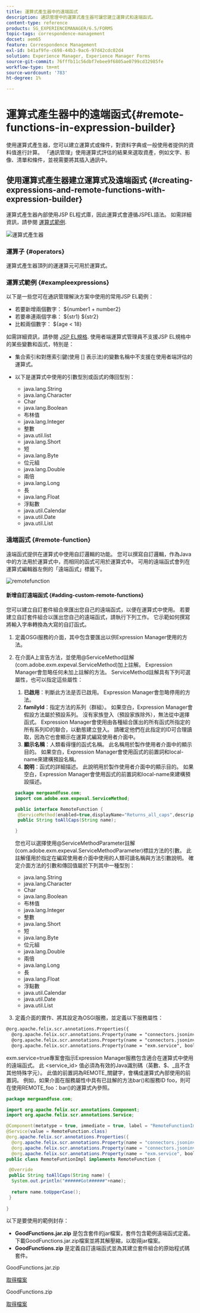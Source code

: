 ```yaml
---
title: 運算式產生器中的遠端函式
description: 通訊管理中的運算式產生器可讓您建立運算式和遠端函式。
content-type: reference
products: SG_EXPERIENCEMANAGER/6.5/FORMS
topic-tags: correspondence-management
docset: aem65
feature: Correspondence Management
exl-id: b41af9fe-c698-44b3-9ac6-97d42cdc02d4
solution: Experience Manager, Experience Manager Forms
source-git-commit: 76fffb11c56dbf7ebee9f6805ae0799cd32985fe
workflow-type: tm+mt
source-wordcount: '783'
ht-degree: 1%

---
```


# 運算式產生器中的遠端函式{#remote-functions-in-expression-builder}

使用運算式產生器，您可以建立運算式或條件，對資料字典或一般使用者提供的資料值進行計算。 「通訊管理」使用運算式評估的結果來選取資產，例如文字、影像、清單和條件，並視需要將其插入通訊中。

## 使用運算式產生器建立運算式及遠端函式 {#creating-expressions-and-remote-functions-with-expression-builder}

運算式產生器內部使用JSP EL程式庫，因此運算式會遵循JSPEL語法。 如需詳細資訊，請參閱 [運算式範例](#exampleexpressions).

![運算式產生器](assets/expressionbuilder.png)

### 運算子 {#operators}

運算式產生器頂列的運運算元可用於運算式。

### 運算式範例 {#exampleexpressions}

以下是一些您可在通訊管理解決方案中使用的常用JSP EL範例：

* 若要新增兩個數字： ${number1 + number2}
* 若要串連兩個字串： ${str1} ${str2}
* 比較兩個數字： ${age &lt; 18}

如需詳細資訊，請參閱 [JSP EL規格](https://download.oracle.com/otn-pub/jcp/jsp-2.1-fr-spec-oth-JSpec/jsp-2_1-fr-spec-el.pdf). 使用者端運算式管理員不支援JSP EL規格中的某些變數和函式，特別是：

* 集合索引和對應索引鍵(使用 [] 表示法)的變數名稱中不支援在使用者端評估的運算式。
* 以下是運算式中使用的引數型別或函式的傳回型別：

   * java.lang.String
   * java.lang.Character
   * Char
   * java.lang.Boolean
   * 布林值
   * java.lang.Integer
   * 整數
   * java.util.list
   * java.lang.Short
   * 短
   * java.lang.Byte
   * 位元組
   * java.lang.Double
   * 兩倍
   * java.lang.Long
   * 長
   * java.lang.Float
   * 浮點數
   * java.util.Calendar
   * java.util.Date
   * java.util.List

### 遠端函式 {#remote-function}

遠端函式提供在運算式中使用自訂邏輯的功能。 您可以撰寫自訂邏輯，作為Java中的方法用於運算式中，而相同的函式可用於運算式中。 可用的遠端函式會列在運算式編輯器左側的「遠端函式」標籤下。

![remotefunction](assets/remotefunction.png)

#### 新增自訂遠端函式 {#adding-custom-remote-functions}

您可以建立自訂套件組合來匯出您自己的遠端函式，以便在運算式中使用。 若要建立自訂套件組合以匯出您自己的遠端函式，請執行下列工作。 它示範如何撰寫將輸入字串轉換為大寫的自訂函式。

1. 定義OSGi服務的介面，其中包含要匯出以供Expression Manager使用的方法。
1. 在介面A上宣告方法，並使用@ServiceMethod註解(com.adobe.exm.expeval.ServiceMethod)加上註解。 Expression Manager會忽略任何未加上註解的方法。 ServiceMethod註解具有下列可選屬性，也可以指定這些屬性：

   1. **已啟用**：判斷此方法是否已啟用。 Expression Manager會忽略停用的方法。
   1. **familyId**：指定方法的系列（群組）。 如果空白，Expression Manager會假設方法屬於預設系列。 沒有家族登入（預設家族除外），無法從中選擇函式。 Expression Manager會使用由各種組合匯出的所有函式所指定的所有系列ID的聯合，以動態建立登入。 請確定他們在此指定的ID可合理讀取，因為它也會顯示在運算式編寫使用者介面中。
   1. **顯示名稱**：人類看得懂的函式名稱。 此名稱用於製作使用者介面中的顯示目的。 如果空白，Expression Manager會使用函式的前置詞和local-name來建構預設名稱。
   1. **說明**：函式的詳細描述。 此說明用於製作使用者介面中的顯示目的。 如果空白，Expression Manager會使用函式的前置詞和local-name來建構預設描述。

   ```java
   package mergeandfuse.com;
   import com.adobe.exm.expeval.ServiceMethod;
   
   public interface RemoteFunction {
    @ServiceMethod(enabled=true,displayName="Returns_all_caps",description="Function to convert to all CAPS", familyId="remote")
    public String toAllCaps(String name);
   
   }
   ```

   您也可以選擇使用@ServiceMethodParameter註解(com.adobe.exm.expeval.ServiceMethodParameter)標註方法的引數。 此註解僅用於指定在編寫使用者介面中使用的人類可讀名稱與方法引數說明。 確定介面方法的引數和傳回值屬於下列其中一種型別：

   * java.lang.String
   * java.lang.Character
   * Char
   * java.lang.Boolean
   * 布林值
   * java.lang.Integer
   * 整數
   * java.lang.Short
   * 短
   * java.lang.Byte
   * 位元組
   * java.lang.Double
   * 兩倍
   * java.lang.Long
   * 長
   * java.lang.Float
   * 浮點數
   * java.util.Calendar
   * java.util.Date
   * java.util.List

1. 定義介面的實作、將其設定為OSGI服務，並定義以下服務屬性：

```jsp
@org.apache.felix.scr.annotations.Properties({
  @org.apache.felix.scr.annotations.Property(name = "connectors.jsoninvoker", boolValue = true),
  @org.apache.felix.scr.annotations.Property(name = "connectors.jsoninvoker.alias", value = "<service_id>"),
  @org.apache.felix.scr.annotations.Property(name = "exm.service", boolValue = true)})
```

exm.service=true專案會指示Expression Manager服務包含適合在運算式中使用的遠端函式。 此 &lt;service_id> 值必須為有效的Java識別碼（英數、$、_且不含其他特殊字元）。 此值的前置詞為REMOTE_關鍵字，會構成運算式內部使用的前置詞。 例如，如果介面在服務屬性中具有已註解的方法bar()和服務ID foo，則可在使用REMOTE_foo：bar()的運算式內參照。

```java
package mergeandfuse.com;

import org.apache.felix.scr.annotations.Component;
import org.apache.felix.scr.annotations.Service;

@Component(metatype = true, immediate = true, label = "RemoteFunctionImpl")
@Service(value = RemoteFunction.class)
@org.apache.felix.scr.annotations.Properties({
  @org.apache.felix.scr.annotations.Property(name = "connectors.jsoninvoker", boolValue = true),
  @org.apache.felix.scr.annotations.Property(name = "connectors.jsoninvoker.alias", value = "test1"),
  @org.apache.felix.scr.annotations.Property(name = "exm.service", boolValue = true)})
public class RemoteFuntionImpl implements RemoteFunction {

 @Override
 public String toAllCaps(String name) {
  System.out.println("######Got######"+name);
  
  return name.toUpperCase();
 }
 
}
```

以下是要使用的範例封存：

* **GoodFunctions.jar.zip** 是包含套件的jar檔案，套件包含範例遠端函式定義。 下載GoodFunctions.jar.zip檔案並將其解壓縮，以取得jar檔案。
* **GoodFunctions.zip** 是定義自訂遠端函式並為其建立套件組合的原始程式碼套件。

GoodFunctions.jar.zip

[取得檔案](assets/goodfunctions.jar.zip)

GoodFunctions.zip

[取得檔案](assets/goodfunctions.zip)
